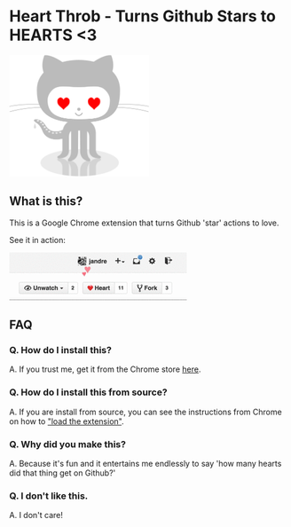 # Heart Throb - Turns Github Stars to HEARTS <3

<img src="https://raw.githubusercontent.com/jandre/heartthrob/master/logo.png" width="50%"/>

## What is this?

This is a Google Chrome extension that turns Github 'star' actions to love. 

See it in action: 

![screenshot](https://raw.githubusercontent.com/jandre/heartthrob/master/screenshot.gif)

## FAQ

### Q. How do I install this?

A. If you trust me, get it from the Chrome store [here](https://chrome.google.com/webstore/detail/github-heart-throb/nlabeldifnjcmojijjihlmpmoogjeocn).

### Q. How do I install this from source?

A. If you are install from source, you can see the instructions from Chrome on how to ["load the extension"](https://developer.chrome.com/extensions/getstarted#unpacked).

### Q. Why did you make this? 

A. Because it's fun and it entertains me endlessly to say 'how many hearts did that thing get on Github?' 

### Q. I don't like this.

A. I don't care!
